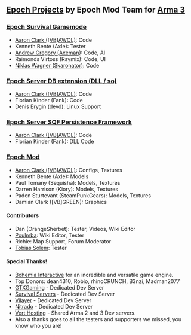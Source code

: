 ## [Epoch Projects](http://epochmod.com) by Epoch Mod Team for [Arma 3](https://arma3.com/)


### [Epoch Survival Gamemode](https://github.com/EpochModTeam/Epoch)

* [Aaron Clark ([VB]AWOL)](http://epochmod.com): Code
* Kenneth Bente (Axle): Tester
* [Andrew Gregory (Axeman)](http://thefreezer.co.uk): Code, AI
* Raimonds Virtoss (Raymix): Code, UI
* [Niklas Wagner (Skaronator)](https://skaronator.com): Code

### [Epoch Server DB extension (DLL / so)](https://github.com/EpochModTeam/EpochServer)

* [Aaron Clark ([VB]AWOL)](http://epochmod.com): Code
* Florian Kinder (Fank): Code
* Denis Erygin (devd): Linux Support

### [Epoch Server SQF Persistence Framework](https://github.com/EpochModTeam/EpochServerCore)

* [Aaron Clark ([VB]AWOL)](http://epochmod.com): Code
* Florian Kinder (Fank): DLL Code

### [Epoch Mod](http://steamcommunity.com/sharedfiles/filedetails/?id=421839251)

* [Aaron Clark ([VB]AWOL)](http://epochmod.com): Configs, Textures
* Kenneth Bente (Axle): Models
* Paul Tomany (Sequisha): Models, Textures
* Darren Harrison (Kiory): Models, Textures
* Paden Sturtevant (SteamPunkGears): Models, Textures
* Damian Clark ([VB]GREEN): Graphics

#### Contributors

* Dan (OrangeSherbet): Tester, Videos, Wiki Editor
* [Poulmba](https://www.youtube.com/user/poulmba): Wiki Editor, Tester
* Richie: Map Support, Forum Moderator
* [Tobias Solem](http://whatthepoch.com/): Tester

#### Special Thanks!

* [Bohemia Interactive](http://bistudio.com) for an incredible and versatile game engine.
* Top Donors: dean4310, Robio, rhinoCRUNCH, B3nzi, Madman2077
* [GTXGaming](http://www.gtxgaming.co.uk) - Dedicated Dev Server
* [Survival Servers](https://www.survivalservers.com) - Dedicated Dev Server
* [Vilayer](https://www.vilayer.com) - Dedicated Dev Server
* [Nitrado](https://server.nitrado.net) - Dedicated Dev Server
* [Vert Hosting](https://verthosting.com) - Shared Arma 2 and 3 Dev servers.
* Also a thanks goes to all the testers and supporters we missed, you know who you are!
